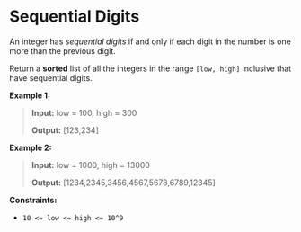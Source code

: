 # Sequential Digits

An&nbsp;integer has *sequential digits* if and only if each digit in the number is one more than the previous digit.

Return a **sorted** list of all the integers&nbsp;in the range <code>[low, high]</code>&nbsp;inclusive that have sequential digits.


**Example 1:**
>
> **Input:** low = 100, high = 300
>
> **Output:** [123,234]

**Example 2:**
>
> **Input:** low = 1000, high = 13000
>
> **Output:** [1234,2345,3456,4567,5678,6789,12345]


**Constraints:**

- <code>10 &lt;= low &lt;= high &lt;= 10^9</code>
